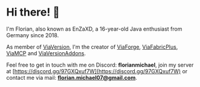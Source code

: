 # Hi there! 👋

I'm Florian, also known as EnZaXD, a 16-year-old Java enthusiast from Germany since 2018.

As member of [ViaVersion](https://github.com/ViaVersion), I'm the creator of [ViaForge](https://github.com/ViaVersion/ViaForge), [ViaFabricPlus](https://github.com/ViaVersion/ViaFabricPlus), [ViaMCP](https://github.com/ViaVersionMCP) and [ViaVersionAddons](https://github.com/ViaVersionAddons).

Feel free to get in touch with me on Discord: **florianmichael**, join my server at [https://discord.gg/97GXQxuf7W](https://discord.gg/97GXQxuf7W) or contact me via mail: **florian.michael07@gmail.com**.
